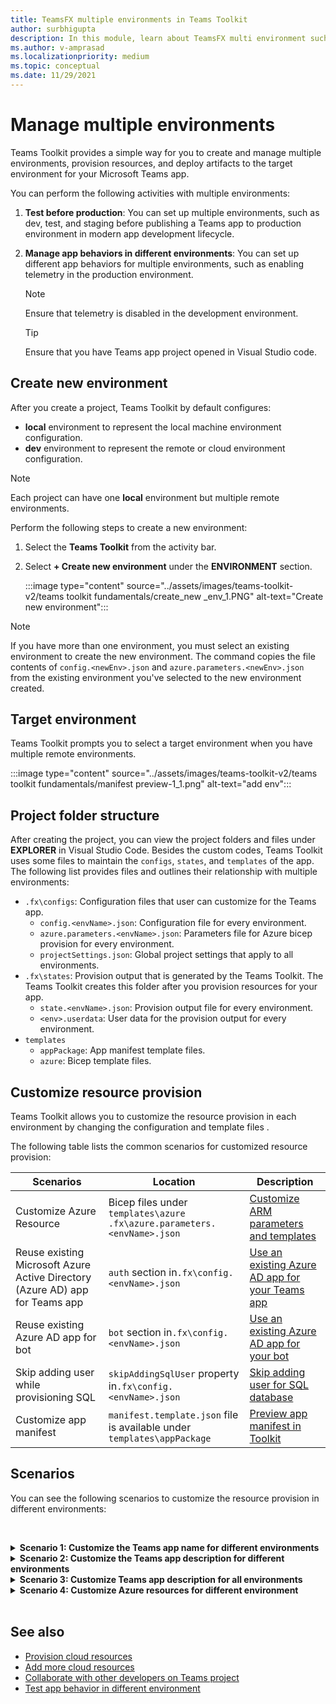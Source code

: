 ```yaml
---
title: TeamsFX multiple environments in Teams Toolkit    
author: surbhigupta
description: In this module, learn about TeamsFX multi environment such as, create a new environment, select target environment and more
ms.author: v-amprasad
ms.localizationpriority: medium
ms.topic: conceptual
ms.date: 11/29/2021
---
```


# Manage multiple environments

 Teams Toolkit provides a simple way for you to create and manage multiple environments, provision resources, and deploy artifacts to the target environment for your Microsoft Teams app.

 You can perform the following activities with multiple environments:

1. **Test before production**: You can set up multiple environments, such as dev, test, and staging before publishing a Teams app to production environment in modern app development lifecycle.

2. **Manage app behaviors in different environments**: You can set up different app behaviors for multiple environments, such as enabling telemetry in the production environment.

   > [!NOTE]
   > Ensure that telemetry is disabled in the development environment.

   > [!TIP]
   > Ensure that you have Teams app project opened in Visual Studio code.

## Create new environment

After you create a project, Teams Toolkit by default configures:

* **local** environment to represent the local machine environment configuration.
* **dev** environment to represent the remote or cloud environment configuration.

> [!NOTE]
> Each project can have one **local** environment but multiple remote environments.

Perform the following steps to create a new environment:

1. Select the **Teams Toolkit** from the activity bar.
2. Select **+ Create new environment** under the **ENVIRONMENT** section.

   :::image type="content" source="../assets/images/teams-toolkit-v2/teams toolkit fundamentals/create_new _env_1.PNG" alt-text="Create new environment":::

> [!Note]
> If you have more than one environment, you must select an existing environment to create the new environment. The command copies the file contents of `config.<newEnv>.json` and `azure.parameters.<newEnv>.json` from the existing environment you've selected to the new environment created.

## Target environment

Teams Toolkit prompts you to select a target environment when you have multiple remote environments.

:::image type="content" source="../assets/images/teams-toolkit-v2/teams toolkit fundamentals/manifest preview-1_1.png" alt-text="add env":::

## Project folder structure

After creating the project, you can view the project folders and files under **EXPLORER** in Visual Studio Code. Besides the custom codes, Teams Toolkit uses some files to maintain the `configs`, `states`, and `templates` of the app. The following list provides files and outlines their relationship with multiple environments:

* `.fx\configs`: Configuration files that user can customize for the Teams app.
  * `config.<envName>.json`: Configuration file for every environment.
  * `azure.parameters.<envName>.json`: Parameters file for Azure bicep provision for every environment.
  * `projectSettings.json`: Global project settings that apply to all environments.
* `.fx\states`: Provision output that is generated by the Teams Toolkit. The Teams Toolkit creates this folder after you provision resources for your app.
  * `state.<envName>.json`: Provision output file for every environment.
  * `<env>.userdata`: User data for the provision output for every environment.
* `templates`
  * `appPackage`: App manifest template files.
  * `azure`: Bicep template files.

## Customize resource provision

Teams Toolkit allows you to customize the resource provision in each environment by changing the configuration and template files .

The following table lists the common scenarios for customized resource provision:

| Scenarios | Location| Description |
| --- | --- | --- |
| Customize Azure Resource |Bicep files under `templates\azure` `.fx\azure.parameters.<envName>.json` | [Customize ARM parameters and templates](provision.md#customize-arm-template-files) |
| Reuse existing Microsoft Azure Active Directory (Azure AD) app for Teams app | `auth` section in`.fx\config.<envName>.json`|  [Use an existing Azure AD app for your Teams app](provision.md#use-an-existing-azure-ad-app-for-your-teams-app) |
| Reuse existing Azure AD app for bot |`bot` section in`.fx\config.<envName>.json`| [Use an existing Azure AD app for your bot](provision.md#use-an-existing-azure-ad-app-for-your-bot) |
| Skip adding user while provisioning SQL |`skipAddingSqlUser` property in`.fx\config.<envName>.json`| [Skip adding user for SQL database](provision.md#skip-adding-user-for-sql-database) |
| Customize app manifest |`manifest.template.json` file is available under `templates\appPackage`| [Preview app manifest in Toolkit](TeamsFx-preview-and-customize-app-manifest.md)|

## Scenarios

You can see the following scenarios to customize the resource provision in different environments:
<br>

<br><details>
<summary><b>Scenario 1: Customize the Teams app name for different environments
</b></summary>

You can set the Teams app name to `myapp(dev)` for the default environment **dev** and `myapp(staging)` for the staging environment **staging**.

Steps for customization:

1. Open config file `.fx\configs\config.dev.json`.
2. Update the property of `manifest` > `appName` > `short` to `myapp(dev)`.

  The updates to `.fx\configs\config.dev.json` are:

  ```json
  {
      "$schema": "https://aka.ms/teamsfx-env-config-schema",
      "description": "You can customize the TeamsFx config for different environments.   Visit https://aka.ms/teamsfx-env-config to learn more about this.",
      "manifest": {
          "appName": {
              "short": "myapp(dev)"
              ...
          }
      }
      ...
  }
  ```

3. Create a new environment and name it **staging** if it doesn't exist.
4. Open config file `.fx\configs\config.staging.json`.
5. Update the same property `myapp(staging)`.
6. Run provision command on **dev** and **staging** environment to update the app name in remote environments. To run provision command with Teams Toolkit, see [provision using Teams Toolkit in Visual Studio Code](provision.md#provision-using-teams-toolkit-in-visual-studio-code).

</details>

<details>
<summary><b>Scenario 2: Customize the Teams app description for different environments</b></summary>

You can set different Teams app descriptions for the different environments:

* For the default environment **dev**, the description is **my app description for dev**.
* For the staging environment **staging**, the description is **my app description for staging**.

Follow these steps for customization:

1. Open config file `.fx\configs\config.dev.json`.
2. Add a new property of `manifest` > `description` > `short` with value **my app description for dev**.

  The updates to `.fx\configs\config.dev.json` are:

  ```json
  {
      "$schema": "https://aka.ms/teamsfx-env-config-schema",
      "description": "You can customize the TeamsFx config for different environments.   Visit https://aka.ms/teamsfx-env-config to learn more about this.",
      "manifest": {
          ...
          "description": {
              "short": "`my app description for dev"
              ...
          }
      }
      ...
  }
  ```

3. Create a new environment and name it **staging** if it doesn't exist.
4. Open config file `.fx\configs\config.staging.json`.
5. Add the same property to **my app description for staging**.
6. Open Teams app manifest template `templates\appPackage\manifest.template.json`.
7. Update the property `description` > `short` to use the variable defined in configure files with braces syntax `{{config.manifest.description.short}}`.
  
  The updates to `manifest.template.json` are:

  ```json
  {
    "$schema": "https://developer.microsoft.com/en-us/json-schemas/teams/v1.11/MicrosoftTeams.schema.json",
    "manifestVersion": "1.11",
    "version": "1.0.0",
    ...
    "description": {
      "short": "{{config.manifest.description.short}}", 
      ...
    },
    ...
  }
  ```

8. Run provision command against **dev** and **staging** environment to update the app name in remote environments.

</details>

<details>
<summary><b>Scenario 3: Customize Teams app description for all environments</b></summary>

You can set the description of Teams app to **my app description** for all the environments.

As the Teams app manifest template is shared across all environments, you can update the description value in it for your target:

1. Open Teams app manifest template `templates/appPackage/manifest.template.json`.
2. Update the property `description` > `short` with hard-coded string **my app description**.
  
  The updates to `manifest.template.json` are:

  ```json
  {
    "$schema": "https://developer.microsoft.com/en-us/json-schemas/teams/v1.11/MicrosoftTeams.schema.json",
    "manifestVersion": "1.11",
    "version": "1.0.0",
    ...
    "description": {
      "short": "my app description",
      ...
    },
    ...
  }

  ```

3. Run the provision command against all environment to update the app name in remote environments.

</details>

<details>
<br><summary><b>Scenario 4: Customize Azure resources for different environment</b></summary>

You can customize Azure resources for each environment; for example edit the environment corresponding to `.fx/configs/azure.parameters.{env}.json` file to specify Azure Function name.

For more information on Bicep template and parameter files, see [provision cloud resources](provision.md).
</details>
</br>

## See also

* [Provision cloud resources](provision.md)
* [Add more cloud resources](add-resource.md)
* [Collaborate with other developers on Teams project](TeamsFx-collaboration.md)
* [Test app behavior in different environment](test-app-behavior.md)
